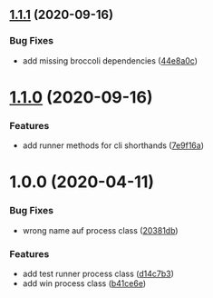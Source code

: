 <a name="1.1.1"></a>
## [1.1.1](https://github.com/stfsy/broccoli-test-runner/compare/v1.1.0...v1.1.1) (2020-09-16)


### Bug Fixes

* add missing broccoli dependencies ([44e8a0c](https://github.com/stfsy/broccoli-test-runner/commit/44e8a0c))



<a name="1.1.0"></a>
# [1.1.0](https://github.com/stfsy/broccoli-test-runner/compare/v1.0.0...v1.1.0) (2020-09-16)


### Features

* add runner methods for cli shorthands ([7e9f16a](https://github.com/stfsy/broccoli-test-runner/commit/7e9f16a))



<a name="1.0.0"></a>
# 1.0.0 (2020-04-11)


### Bug Fixes

* wrong name auf process class ([20381db](https://github.com/stfsy/broccoli-test-runner/commit/20381db))


### Features

* add test runner process class ([d14c7b3](https://github.com/stfsy/broccoli-test-runner/commit/d14c7b3))
* add win process class ([b41ce6e](https://github.com/stfsy/broccoli-test-runner/commit/b41ce6e))



